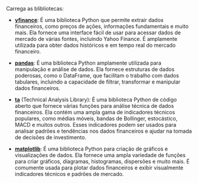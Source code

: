 Carrega as blibliotecas:

- [**yfinance**](https://pypi.org/project/yfinance/): É uma biblioteca Python que permite extrair dados financeiros, como preços de ações, informações fundamentais e muito mais. Ela fornece uma interface fácil de usar para acessar dados de mercado de várias fontes, incluindo Yahoo Finance. É amplamente utilizada para obter dados históricos e em tempo real do mercado financeiro.

- [**pandas**](https://pandas.pydata.org/docs/): É uma biblioteca Python amplamente utilizada para manipulação e análise de dados. Ela fornece estruturas de dados poderosas, como o DataFrame, que facilitam o trabalho com dados tabulares, incluindo a capacidade de filtrar, transformar e manipular dados financeiros.


- [**ta**](https://technical-analysis-library-in-python.readthedocs.io/en/latest/) (Technical Analysis Library): É uma biblioteca Python de código aberto que fornece várias funções para análise técnica de dados financeiros. Ela contém uma ampla gama de indicadores técnicos populares, como médias móveis, bandas de Bollinger, estocástico, MACD e muitos outros. Esses indicadores podem ser usados para analisar padrões e tendências nos dados financeiros e ajudar na tomada de decisões de investimento.

- [**matplotlib**](https://matplotlib.org/stable/index.html): É uma biblioteca Python para criação de gráficos e visualizações de dados. Ela fornece uma ampla variedade de funções para criar gráficos, diagramas, histogramas, dispersões e muito mais. É comumente usada para plotar dados financeiros e exibir visualmente indicadores técnicos e padrões de mercado.